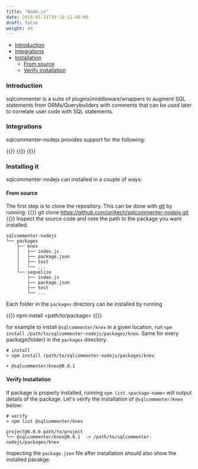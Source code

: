 ```yaml
---
title: "Node.js"
date: 2019-05-31T18:16:11-06:00
draft: false
weight: 40
---
```


- [Introduction](#introduction)
- [Integrations](#integrations)
- [Installation](#install)
    - [From source](#install-from-source)
    - [Verify installation](#verify-installation)

### Introduction

sqlcommenter is a suite of plugins/middleware/wrappers to augment SQL statements from ORMs/Querybuilders with comments that can be used later to correlate user code with SQL statements.

### Integrations

sqlcommenter-nodejs provides support for the following:

{{<card-vendor href="/node/knex" src="/images/knex-logo.png">}}
{{<card-vendor href="/node/sequelize" src="/images/sequelize-logo.png">}}
{{<card-vendor href="/node/express" src="/images/express_js-logo.png">}}

### <a name="install"></a> Installing it
sqlcommenter-nodejs can installed in a couple of ways:

#### <a name="install-from-source"></a> From source

The first step is to clone the repository. This can be done with [git](https://git-scm.com/book/en/v2/Getting-Started-Installing-Git) by running:
{{<highlight shell>}}
git clone https://github.com/orijtech/sqlcommenter-nodejs.git
{{</highlight>}}
Inspect the source code and note the path to the package you want installed.

```shell 
sqlcommenter-nodejs
└── packages
    ├── knex
    │   ├── index.js
    │   ├── package.json
    │   ├── test
    │   └── ...
    └── sequelize
        ├── index.js
        ├── package.json
        ├── test
        └── ...
```
Each folder in the `packages` directory can be installed by running 

{{<highlight shell>}}
npm install <path/to/package>
{{</highlight>}}

for example to install `@sqlcommenter/knex` in a given location, run `npm install /path/to/sqlcommenter-nodejs/packages/knex`. Same for every package(folder) in the `packages` directory.
```shell
# install 
> npm install /path/to/sqlcommenter-nodejs/packages/knex

+ @sqlcommenter/knex@0.0.1
```

#### <a name="verify-installation"></a> Verify Installation
If package is properly installed, running `npm list <package-name>` will output details of the package. Let's verify the installation of `@sqlcommenter/knex` below:
```shell
# verify
> npm list @sqlcommenter/knex

project@0.0.0 path/to/project
└── @sqlcommenter/knex@0.0.1  -> /path/to/sqlcommenter-nodejs/packages/knex
```
Inspecting the `package.json` file after installation should also show the installed pacakge.
